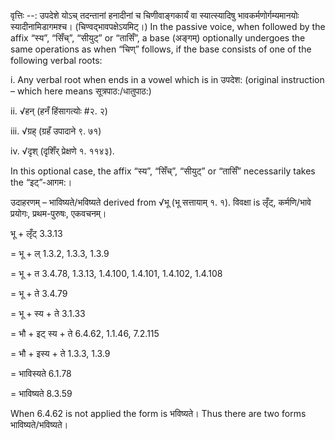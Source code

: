 

वृत्तिः --: उपदेशे योऽच् तदन्तानां हनादीनां च चिणीवाङ्गकार्यं वा स्यात्स्यादिषु भावकर्मणोर्गम्यमानयोः स्यादीनामिडागमश्च। (चिण्वद्भावपक्षेऽयमिट्।) In the passive voice, when followed by the affix “स्य”, “सिँच्”, “सीयुट्” or “तासिँ”, a base (अङ्गम्) optionally undergoes the same operations as when “चिण्” follows, if the base consists of one of the following verbal roots:

i. Any verbal root when ends in a vowel which is in उपदेश: (original instruction – which here means सूत्रपाठ:/धातुपाठ:)

ii. √हन् (हनँ हिंसागत्योः #२. २)

iii. √ग्रह् (ग्रहँ उपादाने ९. ७१)

iv. √दृश् (दृशिँर् प्रेक्षणे १. ११४३).

In this optional case, the affix “स्य”, “सिँच्”, “सीयुट्” or “तासिँ” necessarily takes the “इट्”-आगम:।


उदाहरणम् – भाविष्यते/भविष्यते derived from √भू (भू सत्तायाम् १. १). विवक्षा is लृँट्, कर्मणि/भावे प्रयोगः, प्रथम-पुरुषः, एकवचनम्।


भू + लृँट् 3.3.13

= भू + ल् 1.3.2, 1.3.3, 1.3.9

= भू + त 3.4.78, 1.3.13, 1.4.100, 1.4.101, 1.4.102, 1.4.108

= भू + ते 3.4.79

= भू + स्य + ते 3.1.33

= भौ + इट् स्य + ते 6.4.62, 1.1.46, 7.2.115

= भौ + इस्य + ते 1.3.3, 1.3.9

= भाविस्यते 6.1.78

= भाविष्यते 8.3.59


When 6.4.62 is not applied the form is भविष्यते। Thus there are two forms भाविष्यते/भविष्यते।

